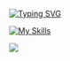 [![Typing SVG](https://readme-typing-svg.herokuapp.com?font=Fira+Code&duration=4000&pause=2000&color=880000&width=435&height=31&lines=Currently+mastering%3A)](https://git.io/typing-svg)

[![My Skills](https://skillicons.dev/icons?i=js,html,css,tailwind,sass,jquery,git,figma,pug)](https://skillicons.dev)

[![](https://www.codewars.com/users/GeorgeKryptonian/badges/micro)](https://www.codewars.com/users/GeorgeKryptonian)
